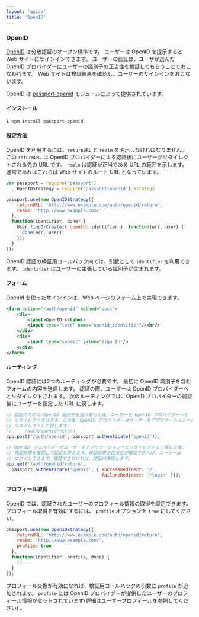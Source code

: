 ```yaml
---
layout: 'guide'
title: 'OpenID'
---
```


### OpenID

[OpenID](http://openid.net/) は分散認証のオープン標準です。
ユーザーは OpenID を提示すると Web サイトにサインインできます。
ユーザーの認証は、ユーザが選んだ OpenID プロバイダーにユーザーの識別子の正当性を検証してもらうことでおこなわれます。
Web サイトは検証結果を確認し、ユーザーのサインインをおこないます。

OpenID は [passport-openid](https://github.com/jaredhanson/passport-openid) モジュールによって提供されています。

#### インストール

```bash
$ npm install passport-openid
```

#### 設定方法

OpenID を利用するには、`returnURL` と `realm` を明示しなければなりません。
この `returnURL` は OpenID プロバイダーによる認証後にユーザーがリダイレクトされる先の URL です。
`realm` は認証が正当である URL の範囲を示します。
通常であればこれらは Web サイトのルート URL となっています。

```javascript
var passport = require('passport')
  , OpenIDStrategy = require('passport-openid').Strategy;

passport.use(new OpenIDStrategy({
    returnURL: 'http://www.example.com/auth/openid/return',
    realm: 'http://www.example.com/'
  },
  function(identifier, done) {
    User.findOrCreate({ openId: identifier }, function(err, user) {
      done(err, user);
    });
  }
));
```

OpenID 認証の検証用コールバック内では、引数として `identifier` を利用できます。
`identifier` はユーザーの主張している識別子が含まれます。

#### フォーム

OpenId を使ったサインインは、Web ページのフォーム上で実現できます。

```xml
<form action="/auth/openid" method="post">
    <div>
        <label>OpenID:</label>
        <input type="text" name="openid_identifier"/><br/>
    </div>
    <div>
        <input type="submit" value="Sign In"/>
    </div>
</form>
```

#### ルーティング

OpenID 認証には2つのルーティングが必要です。
最初に OpenID 識別子を含むフォームの内容を送信します。
認証の際、ユーザーは OpenID プロバイダーへとリダイレクトされます。
次のルーティングでは、OpenID プロバイダーの認証後にユーザーを指定した URL に戻します。

```javascript
// 認証のために OpenID 識別子を受け取った後、ユーザーを OpenID プロバイダーへと
// リダイレクトさせます。この後、OpenID プロバイダーはユーザーをアプリケーションへと
// リダイレクトして戻します：
//     /auth/openid/return
app.post('/auth/openid', passport.authenticate('openid'));

// OpenID プロバイダーがユーザーをアプリケーションへとリダイレクトして戻した後、
// 検証結果を確認して認証を終えます。検証結果の正当性が確認できれば、ユーザーは
// ログインできます。確認できなければ、認証は失敗します。
app.get('/auth/openid/return', 
  passport.authenticate('openid', { successRedirect: '/',
                                    failureRedirect: '/login' }));
```

#### プロフィール取得

OpenID では、認証されたユーザーのプロフィール情報の取得を設定できます。
プロフィール取得を有効にするには、 `profile` オプションを `true` にしてください。

```javascript
passport.use(new OpenIDStrategy({
    returnURL: 'http://www.example.com/auth/openid/return',
    realm: 'http://www.example.com/',
    profile: true
  },
  function(identifier, profile, done) {
    // ...
  }
));
```

プロフィール交換が有効になれば、検証用コールバックの引数に `profile` が追加されます。
`profile` には OpenID プロバイダーが提供したユーザーのプロフィール情報がセットされています(詳細は[ユーザープロフィール](/guide/profile/)を参照してください) 。
